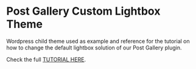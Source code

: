 # Post Gallery Custom Lightbox Theme

Wordpress child theme used as example and reference for the tutorial on how to change the default lightbox solution of our Post Gallery plugin.

Check the full [TUTORIAL HERE](https://www.10quality.com/2018/05/29/how-to-change-the-default-lightbox-in-post-gallery/).